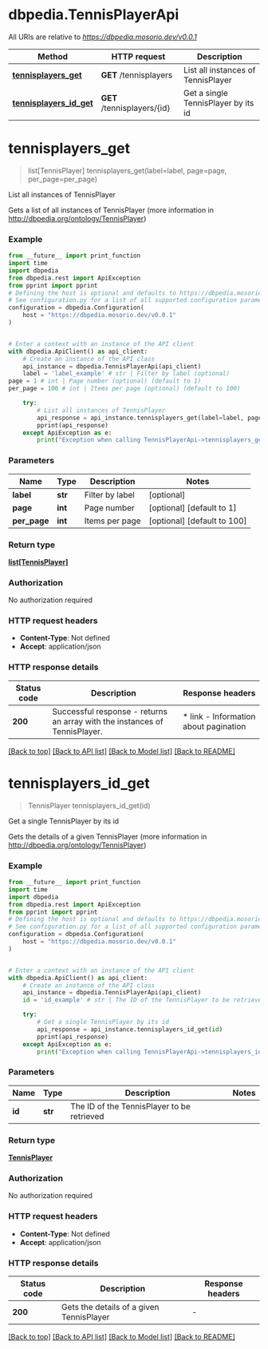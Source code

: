 # dbpedia.TennisPlayerApi

All URIs are relative to *https://dbpedia.mosorio.dev/v0.0.1*

Method | HTTP request | Description
------------- | ------------- | -------------
[**tennisplayers_get**](TennisPlayerApi.md#tennisplayers_get) | **GET** /tennisplayers | List all instances of TennisPlayer
[**tennisplayers_id_get**](TennisPlayerApi.md#tennisplayers_id_get) | **GET** /tennisplayers/{id} | Get a single TennisPlayer by its id


# **tennisplayers_get**
> list[TennisPlayer] tennisplayers_get(label=label, page=page, per_page=per_page)

List all instances of TennisPlayer

Gets a list of all instances of TennisPlayer (more information in http://dbpedia.org/ontology/TennisPlayer)

### Example

```python
from __future__ import print_function
import time
import dbpedia
from dbpedia.rest import ApiException
from pprint import pprint
# Defining the host is optional and defaults to https://dbpedia.mosorio.dev/v0.0.1
# See configuration.py for a list of all supported configuration parameters.
configuration = dbpedia.Configuration(
    host = "https://dbpedia.mosorio.dev/v0.0.1"
)


# Enter a context with an instance of the API client
with dbpedia.ApiClient() as api_client:
    # Create an instance of the API class
    api_instance = dbpedia.TennisPlayerApi(api_client)
    label = 'label_example' # str | Filter by label (optional)
page = 1 # int | Page number (optional) (default to 1)
per_page = 100 # int | Items per page (optional) (default to 100)

    try:
        # List all instances of TennisPlayer
        api_response = api_instance.tennisplayers_get(label=label, page=page, per_page=per_page)
        pprint(api_response)
    except ApiException as e:
        print("Exception when calling TennisPlayerApi->tennisplayers_get: %s\n" % e)
```

### Parameters

Name | Type | Description  | Notes
------------- | ------------- | ------------- | -------------
 **label** | **str**| Filter by label | [optional] 
 **page** | **int**| Page number | [optional] [default to 1]
 **per_page** | **int**| Items per page | [optional] [default to 100]

### Return type

[**list[TennisPlayer]**](TennisPlayer.md)

### Authorization

No authorization required

### HTTP request headers

 - **Content-Type**: Not defined
 - **Accept**: application/json

### HTTP response details
| Status code | Description | Response headers |
|-------------|-------------|------------------|
**200** | Successful response - returns an array with the instances of TennisPlayer. |  * link - Information about pagination <br>  |

[[Back to top]](#) [[Back to API list]](../README.md#documentation-for-api-endpoints) [[Back to Model list]](../README.md#documentation-for-models) [[Back to README]](../README.md)

# **tennisplayers_id_get**
> TennisPlayer tennisplayers_id_get(id)

Get a single TennisPlayer by its id

Gets the details of a given TennisPlayer (more information in http://dbpedia.org/ontology/TennisPlayer)

### Example

```python
from __future__ import print_function
import time
import dbpedia
from dbpedia.rest import ApiException
from pprint import pprint
# Defining the host is optional and defaults to https://dbpedia.mosorio.dev/v0.0.1
# See configuration.py for a list of all supported configuration parameters.
configuration = dbpedia.Configuration(
    host = "https://dbpedia.mosorio.dev/v0.0.1"
)


# Enter a context with an instance of the API client
with dbpedia.ApiClient() as api_client:
    # Create an instance of the API class
    api_instance = dbpedia.TennisPlayerApi(api_client)
    id = 'id_example' # str | The ID of the TennisPlayer to be retrieved

    try:
        # Get a single TennisPlayer by its id
        api_response = api_instance.tennisplayers_id_get(id)
        pprint(api_response)
    except ApiException as e:
        print("Exception when calling TennisPlayerApi->tennisplayers_id_get: %s\n" % e)
```

### Parameters

Name | Type | Description  | Notes
------------- | ------------- | ------------- | -------------
 **id** | **str**| The ID of the TennisPlayer to be retrieved | 

### Return type

[**TennisPlayer**](TennisPlayer.md)

### Authorization

No authorization required

### HTTP request headers

 - **Content-Type**: Not defined
 - **Accept**: application/json

### HTTP response details
| Status code | Description | Response headers |
|-------------|-------------|------------------|
**200** | Gets the details of a given TennisPlayer |  -  |

[[Back to top]](#) [[Back to API list]](../README.md#documentation-for-api-endpoints) [[Back to Model list]](../README.md#documentation-for-models) [[Back to README]](../README.md)

